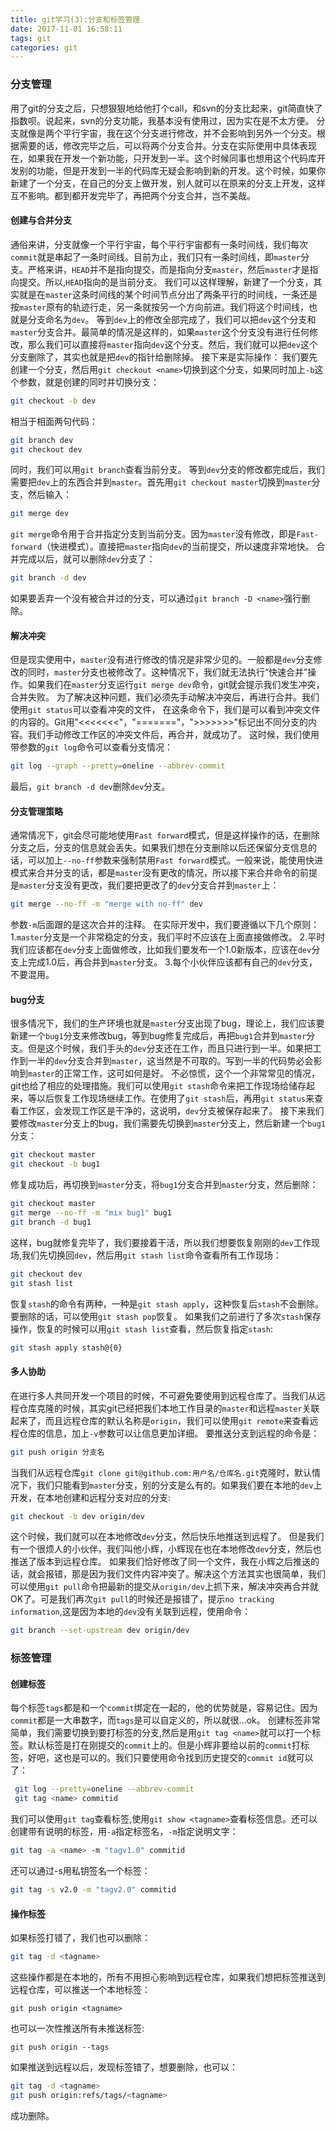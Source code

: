 ```yaml
---
title: git学习(3):分支和标签管理
date: 2017-11-01 16:58:11
tags: git
categories: git
---
```


### 分支管理
用了git的分支之后，只想狠狠地给他打个call，和svn的分支比起来，git简直快了指数呗。说起来，svn的分支功能，我基本没有使用过，因为实在是不太方便。
分支就像是两个平行宇宙，我在这个分支进行修改，并不会影响到另外一个分支。根据需要的话，修改完毕之后，可以将两个分支合并。分支在实际使用中具体表现在，如果我在开发一个新功能，只开发到一半。这个时候同事也想用这个代码库开发别的功能，但是开发到一半的代码库无疑会影响到新的开发。这个时候，如果你新建了一个分支，在自己的分支上做开发，别人就可以在原来的分支上开发，这样互不影响。都到都开发完毕了，再把两个分支合并，岂不美哉。
#### 创建与合并分支
通俗来讲，分支就像一个平行宇宙，每个平行宇宙都有一条时间线，我们每次`commit`就是串起了一条时间线。目前为止，我们只有一条时间线，即`master`分支。严格来讲，`HEAD`并不是指向提交，而是指向分支`master`，然后`master`才是指向提交。所以,`HEAD`指向的是当前分支。
我们可以这样理解，新建了一个分支，其实就是在`master`这条时间线的某个时间节点分出了两条平行的时间线，一条还是按`master`原有的轨迹行走，另一条就按另一个方向前进。我们将这个时间线，也就是分支命名为`dev`。
等到`dev`上的修改全部完成了，我们可以把`dev`这个分支和`master`分支合并。最简单的情况是这样的，如果`master`这个分支没有进行任何修改，那么我们可以直接将`master`指向`dev`这个分支。然后，我们就可以把`dev`这个分支删除了，其实也就是把`dev`的指针给删除掉。
接下来是实际操作：
我们要先创建一个分支，然后用`git checkout <name>`切换到这个分支，如果同时加上`-b`这个参数，就是创建的同时并切换分支：
```bash
git checkout -b dev
```
相当于相面两句代码：
```bash
git branch dev
git checkout dev
```
同时，我们可以用`git branch`查看当前分支。
等到`dev`分支的修改都完成后，我们需要把`dev`上的东西合并到`master`。首先用`git checkout master`切换到`master`分支，然后输入：
```bash
git merge dev
```
`git merge`命令用于合并指定分支到当前分支。因为`master`没有修改，即是`Fast-forward`（快进模式）。直接把`master`指向`dev`的当前提交，所以速度非常地快。
合并完成以后，就可以删除`dev`分支了：
```bash
git branch -d dev
```
如果要丢弃一个没有被合并过的分支，可以通过`git branch -D <name>`强行删除。
#### 解决冲突
但是现实使用中，`master`没有进行修改的情况是非常少见的。一般都是`dev`分支修改的同时，`master`分支也被修改了。这种情况下，我们就无法执行“快速合并”操作。如果我们在`master`分支运行`git merge dev`命令，git就会提示我们发生冲突，合并失败。
为了解决这种问题，我们必须先手动解决冲突后，再进行合并。我们使用`git status`可以查看冲突的文件，
在这条命令下，我们是可以看到冲突文件的内容的。Git用"<<<<<<<"，"======="，">>>>>>>"标记出不同分支的内容。我们手动修改工作区的冲突文件后，再合并，就成功了。
这时候，我们使用带参数的`git log`命令可以查看分支情况：
```bash
git log --graph --pretty=oneline --abbrev-commit
```
最后，`git branch -d dev`删除`dev`分支。
#### 分支管理策略
通常情况下，git会尽可能地使用`Fast forward`模式，但是这样操作的话，在删除分支之后，分支的信息就会丢失。如果我们想在分支删除以后还保留分支信息的话，可以加上`--no-ff`参数来强制禁用`Fast forward`模式。一般来说，能使用快进模式来合并分支的话，都是`master`没有更改的情况，所以接下来合并命令的前提是`master`分支没有更改，我们要把更改了的`dev`分支合并到`master`上：
```bash
git merge --no-ff -m "merge with no-ff" dev
```
参数`-m`后面跟的是这次合并的注释。
在实际开发中，我们要遵循以下几个原则：
1.`master`分支是一个非常稳定的分支，我们平时不应该在上面直接做修改。
2.平时我们应该都在`dev`分支上面做修改，比如我们要发布一个1.0新版本，应该在`dev`分支上完成1.0后，再合并到`master`分支。
3.每个小伙伴应该都有自己的`dev`分支，不要混用。
#### bug分支
很多情况下，我们的生产环境也就是`master`分支出现了bug，理论上，我们应该要新建一个`bug1`分支来修改bug，等到bug修复完成后，再把`bug1`合并到`master`分支。但是这个时候，我们手头的`dev`分支还在工作，而且只进行到一半。如果把工作到一半的`dev`分支合并到`master`，这当然是不可取的。写到一半的代码势必会影响到`master`的正常工作，这可如何是好。
不必惊慌，这个一个非常常见的情况，git也给了相应的处理措施。我们可以使用`git stash`命令来把工作现场给储存起来，等以后恢复工作现场继续工作。在使用了`git stash`后，再用`git status`来查看工作区，会发现工作区是干净的，这说明，`dev`分支被保存起来了。
接下来我们要修改`master`分支上的bug，我们需要先切换到`master`分支上，然后新建一个`bug1`分支：
```bash
git checkout master
git checkout -b bug1
```
修复成功后，再切换到`master`分支，将`bug1`分支合并到`master`分支，然后删除：
```bash
git checkout master
git merge --no-ff -m "mix bug1" bug1
git branch -d bug1
```
这样，bug就修复完毕了，我们要接着干活，所以我们想要恢复刚刚的`dev`工作现场,我们先切换回`dev`，然后用`git stash list`命令查看所有工作现场：
```bash
git checkout dev
git stash list
```
恢复`stash`的命令有两种，一种是`git stash apply`，这种恢复后`stash`不会删除。要删除的话，可以使用`git stash pop`恢复。
如果我们之前进行了多次`stash`保存操作，恢复的时候可以用`git stash list`查看，然后恢复指定`stash`:
```bash
git stash apply stash@{0}
```
#### 多人协助
在进行多人共同开发一个项目的时候，不可避免要使用到远程仓库了。当我们从远程仓库克隆的时候，其实git已经把我们本地工作目录的`master`和远程`master`关联起来了，而且远程仓库的默认名称是`origin`，我们可以使用`git remote`来查看远程仓库的信息，加上`-v`参数可以让信息更加详细。
要推送分支到远程的命令是：
```bash
git push origin 分支名
```
当我们从远程仓库`git clone git@github.com:用户名/仓库名.git`克隆时，默认情况下，我们只能看到`master`分支，别的分支是么有的。如果我们要在本地的`dev`上开发，在本地创建和远程分支对应的分支:
```bash
git checkout -b dev origin/dev
```
这个时候，我们就可以在本地修改`dev`分支，然后快乐地推送到远程了。
但是我们有一个很烦人的小伙伴，我们叫他小辉，小辉现在也在本地修改`dev`分支，然后也推送了版本到远程仓库。
如果我们恰好修改了同一个文件，我在小辉之后推送的话，就会报错，那是因为我们文件内容冲突了。解决这个方法其实也很简单，我们可以使用`git pull`命令把最新的提交从`origin/dev`上抓下来，解决冲突再合并就OK了。可是我们再次`git pull`的时候还是报错了，提示`no tracking information`,这是因为本地的`dev`没有关联到远程，使用命令：
```bash
git branch --set-upstream dev origin/dev
```
### 标签管理
#### 创建标签
每个标签`tags`都是和一个`commit`绑定在一起的，他的优势就是，容易记住。因为`commit`都是一大串数字，而`tags`是可以自定义的，所以就很...ok。
创建标签非常简单，我们需要切换到要打标签的分支,然后是用`git tag <name>`就可以打一个标签。默认标签是打在刚提交的`commit`上的。但是小辉非要给以前的`commit`打标签，好吧，这也是可以的。我们只要使用命令找到历史提交的`commit id`就可以了：
```bash
 git log --pretty=oneline --abbrev-commit
 git tag <name> commitid
```
 我们可以使用`git tag`查看标签,使用`git show <tagname>`查看标签信息。还可以创建带有说明的标签，用`-a`指定标签名，`-m`指定说明文字：
```bash
git tag -a <name> -m "tagv1.0" commitid
```
还可以通过-s用私钥签名一个标签：
```bash
git tag -s v2.0 -m "tagv2.0" commitid
```
#### 操作标签
如果标签打错了，我们也可以删除：
```bash
git tag -d <tagname>
```
这些操作都是在本地的，所有不用担心影响到远程仓库，如果我们想把标签推送到远程仓库，可以推送一个本地标签：
```
git push origin <tagname>
```
也可以一次性推送所有未推送标签:
```
git push origin --tags
```
如果推送到远程以后，发现标签错了，想要删除，也可以：
```bash
git tag -d <tagname>
git push origin:refs/tags/<tagname>
```
成功删除。